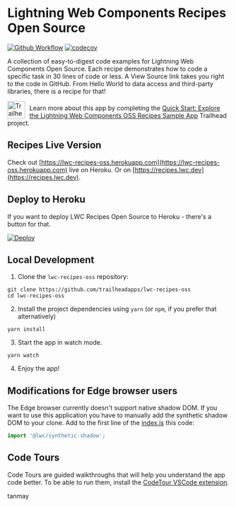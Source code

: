 # Lightning Web Components Recipes Open Source

[![Github Workflow](https://github.com/trailheadapps/lwc-recipes-oss/workflows/CI/badge.svg)](https://github.com/trailheadapps/lwc-recipes-oss/actions?query=workflow%3ACI) [![codecov](https://codecov.io/gh/trailheadapps/lwc-recipes-oss/branch/main/graph/badge.svg)](https://codecov.io/gh/trailheadapps/lwc-recipes-oss)

A collection of easy-to-digest code examples for Lightning Web Components Open Source. Each recipe demonstrates how to code a specific task in 30 lines of code or less. A View Source link takes you right to the code in GitHub. From Hello World to data access and third-party libraries, there is a recipe for that!

<div>
   <img src="https://res.cloudinary.com/hy4kyit2a/f_auto,fl_lossy,q_70/learn/projects/quick-start-explore-the-lightning-web-components-oss-recipes-sample-app/3039bf385440158b5a43a1d42cbbe82d_badge.png" align="left" alt="Trailhead Badge" height="40px" width="40px" style="padding-right: 0.5em;"/>
   <p style="padding-top:0.5em;">
      Learn more about this app by completing the <a href="https://trailhead.salesforce.com/en/content/learn/projects/quick-start-explore-the-lightning-web-components-oss-recipes-sample-app" >Quick Start: Explore the Lightning Web Components OSS Recipes Sample App</a> Trailhead project.
   </p>
</div>

## Recipes Live Version

Check out [https://lwc-recipes-oss.herokuapp.com](https://lwc-recipes-oss.herokuapp.com) live on Heroku. Or on [https://recipes.lwc.dev](https://recipes.lwc.dev).

## Deploy to Heroku

If you want to deploy LWC Recipes Open Source to Heroku - there's a button for that.

[![Deploy](https://www.herokucdn.com/deploy/button.svg)](https://heroku.com/deploy)

## Local Development

1. Clone the `lwc-recipes-oss` repository:

```
git clone https://github.com/trailheadapps/lwc-recipes-oss
cd lwc-recipes-oss
```

2. Install the project dependencies using `yarn` (or `npm`, if you prefer that alternatively)

```
yarn install
```

3. Start the app in watch mode.

```
yarn watch
```

4. Enjoy the app!

## Modifications for Edge browser users

The Edge browser currently doesn't support native shadow DOM. If you want to use this application you have to manually add the synthetic shadow DOM to your clone. Add to the first line of the [index.js](https://github.com/trailheadapps/lwc-recipes-oss/blob/main/src/index.js#L1) this code:

```javascript
import '@lwc/synthetic-shadow';
```

## Code Tours

Code Tours are guided walkthroughs that will help you understand the app code better. To be able to run them, install the [CodeTour VSCode extension](https://marketplace.visualstudio.com/items?itemName=vsls-contrib.codetour).

tanmay